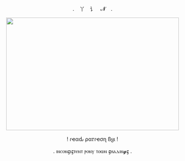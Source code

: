 <p align="center"> . 丫 讠 𝓝 .

<p align="center">
  <img width="460" height="300" src="(https://i.pinimg.com/originals/09/7c/8c/097c8c29286f724e52373d63de7fa217.gif">
</p>
<p align="center"> ! ɾҽαԃ ρα𝜏ɾҽσɳ ßყι !
<p align="center">  . ⲓⲛⲥⲟⲛ𝛓ⲓ𝛓ⲧⲉⲛⲧ ⲣⲟⲛⲩ ⲧⲟⲱⲛ 𝛓ⲏⲁⲇⲓⲛ𝓰𝛓 . 
